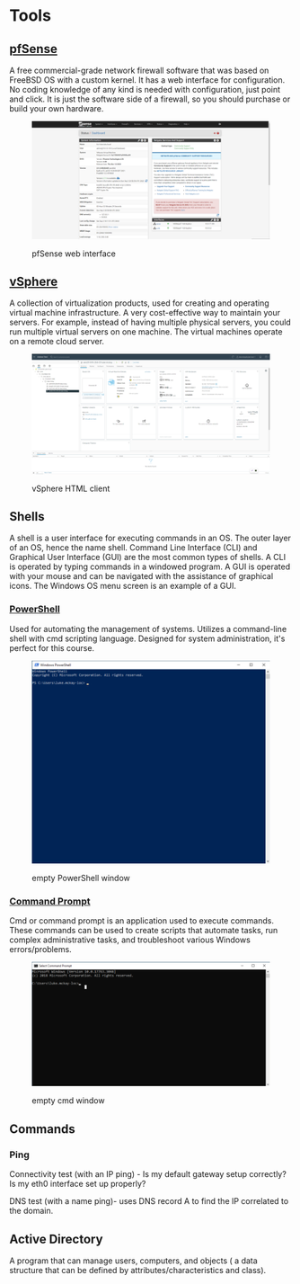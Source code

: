 # Tools

## [pfSense](https://www.pfsense.org/)

A free commercial-grade network firewall software that was based on FreeBSD OS with a custom kernel. It has a web interface for configuration. No coding knowledge of any kind is needed with configuration, just point and click. It is just the software side of a firewall, so you should purchase or build your own hardware.&#x20;

<figure><img src="../.gitbook/assets/image (1) (1).png" alt=""><figcaption><p>pfSense web interface</p></figcaption></figure>

## [vSphere](https://www.vmware.com/products/vsphere.html)

A collection of virtualization products, used for creating and operating virtual machine infrastructure. A very cost-effective way to maintain your servers. For example, instead of having multiple physical servers, you could run multiple virtual servers on one machine. The virtual machines operate on a remote cloud server.     &#x20;

<figure><img src="../.gitbook/assets/image (5).png" alt=""><figcaption><p>vSphere HTML client </p></figcaption></figure>

## Shells

A shell is a user interface for executing commands in an OS. The outer layer of an OS, hence the name shell. Command Line Interface (CLI) and Graphical User Interface (GUI) are the most common types of shells. A CLI is operated by typing commands in a windowed program. A GUI is operated with your mouse and can be navigated with the assistance of graphical icons. The Windows OS menu screen is an example of a GUI.

### [PowerShell](https://learn.microsoft.com/en-us/powershell/scripting/overview?view=powershell-7.3)

Used for automating the management of systems. Utilizes a command-line shell with cmd scripting language. Designed for system administration, it's perfect for this course. &#x20;

<figure><img src="../.gitbook/assets/image (4).png" alt=""><figcaption><p>empty PowerShell window</p></figcaption></figure>

### [Command Prompt](https://learn.microsoft.com/en-us/windows-server/administration/windows-commands/windows-commands)&#x20;

Cmd or command prompt is an application used to execute commands. These commands can be used to create scripts that automate tasks, run complex administrative tasks, and troubleshoot various Windows errors/problems.&#x20;

<figure><img src="../.gitbook/assets/image (3).png" alt=""><figcaption><p>empty cmd window </p></figcaption></figure>

## Commands

### Ping&#x20;

Connectivity test (with an IP ping) - Is my default gateway setup correctly? Is my eth0 interface set up properly?

DNS test (with a name ping)- uses DNS record A to find the IP correlated to the domain. &#x20;

## Active Directory&#x20;

A program that can manage users, computers, and objects ( a data structure that can be defined by attributes/characteristics and class).&#x20;

